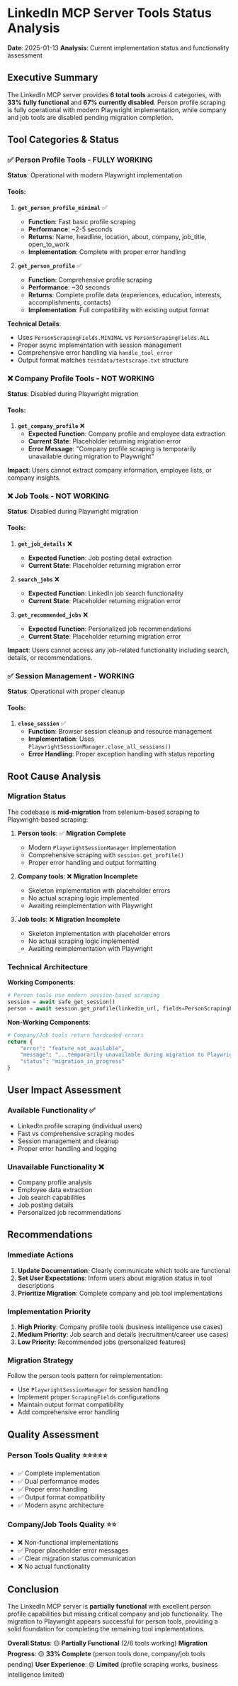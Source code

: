 # LinkedIn MCP Server Tools Status Analysis

**Date**: 2025-01-13
**Analysis**: Current implementation status and functionality assessment

## Executive Summary

The LinkedIn MCP server provides **6 total tools** across 4 categories, with **33% fully functional** and **67% currently disabled**. Person profile scraping is fully operational with modern Playwright implementation, while company and job tools are disabled pending migration completion.

## Tool Categories & Status

### ✅ **Person Profile Tools - FULLY WORKING**
**Status**: Operational with modern Playwright implementation

#### Tools:
1. **`get_person_profile_minimal`** ✅
   - **Function**: Fast basic profile scraping
   - **Performance**: ~2-5 seconds
   - **Returns**: Name, headline, location, about, company, job_title, open_to_work
   - **Implementation**: Complete with proper error handling

2. **`get_person_profile`** ✅
   - **Function**: Comprehensive profile scraping
   - **Performance**: ~30 seconds
   - **Returns**: Complete profile data (experiences, education, interests, accomplishments, contacts)
   - **Implementation**: Full compatibility with existing output format

**Technical Details**:
- Uses `PersonScrapingFields.MINIMAL` vs `PersonScrapingFields.ALL`
- Proper async implementation with session management
- Comprehensive error handling via `handle_tool_error`
- Output format matches `testdata/testscrape.txt` structure

### ❌ **Company Profile Tools - NOT WORKING**
**Status**: Disabled during Playwright migration

#### Tools:
1. **`get_company_profile`** ❌
   - **Expected Function**: Company profile and employee data extraction
   - **Current State**: Placeholder returning migration error
   - **Error Message**: "Company profile scraping is temporarily unavailable during migration to Playwright"

**Impact**: Users cannot extract company information, employee lists, or company insights.

### ❌ **Job Tools - NOT WORKING**
**Status**: Disabled during Playwright migration

#### Tools:
1. **`get_job_details`** ❌
   - **Expected Function**: Job posting detail extraction
   - **Current State**: Placeholder returning migration error

2. **`search_jobs`** ❌
   - **Expected Function**: LinkedIn job search functionality
   - **Current State**: Placeholder returning migration error

3. **`get_recommended_jobs`** ❌
   - **Expected Function**: Personalized job recommendations
   - **Current State**: Placeholder returning migration error

**Impact**: Users cannot access any job-related functionality including search, details, or recommendations.

### ✅ **Session Management - WORKING**
**Status**: Operational with proper cleanup

#### Tools:
1. **`close_session`** ✅
   - **Function**: Browser session cleanup and resource management
   - **Implementation**: Uses `PlaywrightSessionManager.close_all_sessions()`
   - **Error Handling**: Proper exception handling with status reporting

## Root Cause Analysis

### Migration Status
The codebase is **mid-migration** from selenium-based scraping to Playwright-based scraping:

1. **Person tools**: ✅ **Migration Complete**
   - Modern `PlaywrightSessionManager` implementation
   - Comprehensive scraping with `session.get_profile()`
   - Proper error handling and output formatting

2. **Company tools**: ❌ **Migration Incomplete**
   - Skeleton implementation with placeholder errors
   - No actual scraping logic implemented
   - Awaiting reimplementation with Playwright

3. **Job tools**: ❌ **Migration Incomplete**
   - Skeleton implementation with placeholder errors
   - No actual scraping logic implemented
   - Awaiting reimplementation with Playwright

### Technical Architecture

**Working Components**:
```python
# Person tools use modern session-based scraping
session = await safe_get_session()
person = await session.get_profile(linkedin_url, fields=PersonScrapingFields.ALL)
```

**Non-Working Components**:
```python
# Company/Job tools return hardcoded errors
return {
    "error": "feature_not_available",
    "message": "...temporarily unavailable during migration to Playwright",
    "status": "migration_in_progress"
}
```

## User Impact Assessment

### **Available Functionality** ✅
- LinkedIn profile scraping (individual users)
- Fast vs comprehensive scraping modes
- Session management and cleanup
- Proper error handling and logging

### **Unavailable Functionality** ❌
- Company profile analysis
- Employee data extraction
- Job search capabilities
- Job posting details
- Personalized job recommendations

## Recommendations

### **Immediate Actions**
1. **Update Documentation**: Clearly communicate which tools are functional
2. **Set User Expectations**: Inform users about migration status in tool descriptions
3. **Prioritize Migration**: Complete company and job tool implementations

### **Implementation Priority**
1. **High Priority**: Company profile tools (business intelligence use cases)
2. **Medium Priority**: Job search and details (recruitment/career use cases)
3. **Low Priority**: Recommended jobs (personalized features)

### **Migration Strategy**
Follow the person tools pattern for reimplementation:
- Use `PlaywrightSessionManager` for session handling
- Implement proper `ScrapingFields` configurations
- Maintain output format compatibility
- Add comprehensive error handling

## Quality Assessment

### **Person Tools Quality** ⭐⭐⭐⭐⭐
- ✅ Complete implementation
- ✅ Dual performance modes
- ✅ Proper error handling
- ✅ Output format compatibility
- ✅ Modern async architecture

### **Company/Job Tools Quality** ⭐⭐
- ❌ Non-functional implementations
- ✅ Proper placeholder error messages
- ✅ Clear migration status communication
- ❌ No actual functionality

## Conclusion

The LinkedIn MCP server is **partially functional** with excellent person profile capabilities but missing critical company and job functionality. The migration to Playwright appears successful for person tools, providing a solid foundation for completing the remaining tool implementations.

**Overall Status**: 🟡 **Partially Functional** (2/6 tools working)
**Migration Progress**: 🟡 **33% Complete** (person tools done, company/job tools pending)
**User Experience**: 🟡 **Limited** (profile scraping works, business intelligence limited)
